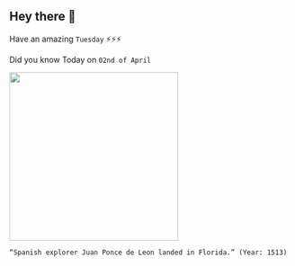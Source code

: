 ## Hey there 👋
Have an amazing `Tuesday` ⚡⚡⚡

Did you know Today on `02nd of April`
 
 [<img src="https://upload.wikimedia.org/wikipedia/commons/thumb/7/77/Juan_Ponce_de_Le%C3%B3n.jpg/480px-Juan_Ponce_de_Le%C3%B3n.jpg" width="300" />](https://en.wikipedia.org/wiki/Juan_Ponce_de_Le%C3%B3n) 
 ```
“Spanish explorer Juan Ponce de Leon landed in Florida.” (Year: 1513)
```
